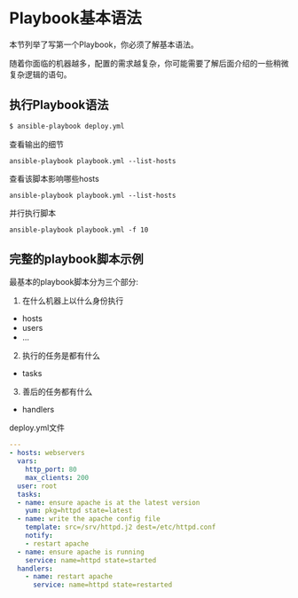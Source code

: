 # Playbook基本语法

本节列举了写第一个Playbook，你必须了解基本语法。

随着你面临的机器越多，配置的需求越复杂，你可能需要了解后面介绍的一些稍微复杂逻辑的语句。

## 执行Playbook语法

```bash
$ ansible-playbook deploy.yml
```

查看输出的细节

```
ansible-playbook playbook.yml --list-hosts
```

查看该脚本影响哪些hosts

```
ansible-playbook playbook.yml --list-hosts
```

并行执行脚本

```
ansible-playbook playbook.yml -f 10
```

## 完整的playbook脚本示例

最基本的playbook脚本分为三个部分:

1. 在什么机器上以什么身份执行
  * hosts
  * users
  * ...

2. 执行的任务是都有什么
  * tasks

3. 善后的任务都有什么
  * handlers


deploy.yml文件

```yml
---
- hosts: webservers
  vars:
    http_port: 80
    max_clients: 200
  user: root
  tasks:
  - name: ensure apache is at the latest version
    yum: pkg=httpd state=latest
  - name: write the apache config file
    template: src=/srv/httpd.j2 dest=/etc/httpd.conf
    notify:
    - restart apache
  - name: ensure apache is running
    service: name=httpd state=started
  handlers:
    - name: restart apache
      service: name=httpd state=restarted
```

